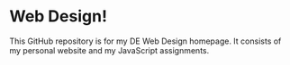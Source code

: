 # Web Design!

This GitHub repository is for my DE Web Design homepage.
It consists of my personal website and my JavaScript assignments.
